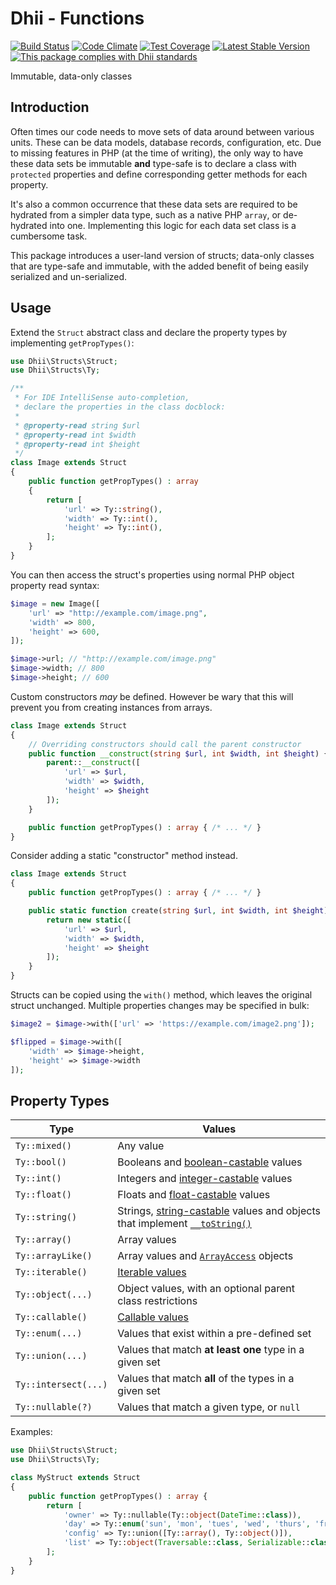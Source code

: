 # Dhii - Functions

[![Build Status](https://travis-ci.org/dhii/structs.svg?branch=master)](https://travis-ci.org/dhii/structs)
[![Code Climate](https://codeclimate.com/github/dhii/structs/badges/gpa.svg)](https://codeclimate.com/github/dhii/structs)
[![Test Coverage](https://codeclimate.com/github/dhii/structs/badges/coverage.svg)](https://codeclimate.com/github/dhii/structs/coverage)
[![Latest Stable Version](https://poser.pugx.org/dhii/structs/version)](https://packagist.org/packages/dhii/structs)
[![This package complies with Dhii standards](https://img.shields.io/badge/Dhii-Compliant-green.svg?style=flat-square)][Dhii]

Immutable, data-only classes

## Introduction

Often times our code needs to move sets of data around between various units. These can be data models, database
records, configuration, etc. Due to missing features in PHP (at the time of writing), the only way to have these data
sets be immutable **and** type-safe is to declare a class with `protected` properties and define corresponding getter
methods for each property.

It's also a common occurrence that these data sets are required to be hydrated from a simpler data type, such as a
native PHP `array`, or de-hydrated into one. Implementing this logic for each data set class is a cumbersome task.

This package introduces a user-land version of structs; data-only classes that are type-safe and immutable, with the
added benefit of being easily serialized and un-serialized.

## Usage

Extend the `Struct` abstract class and declare the property types by implementing `getPropTypes()`:

```php
use Dhii\Structs\Struct;
use Dhii\Structs\Ty;

/**
 * For IDE IntelliSense auto-completion,
 * declare the properties in the class docblock:
 *
 * @property-read string $url
 * @property-read int $width
 * @property-read int $height
 */
class Image extends Struct
{
    public function getPropTypes() : array
    {
        return [
            'url' => Ty::string(),
            'width' => Ty::int(),
            'height' => Ty::int(),
        ];
    }
}
```

You can then access the struct's properties using normal PHP object property read syntax:

```php
$image = new Image([
    'url' => "http://example.com/image.png",
    'width' => 800,
    'height' => 600,
]);

$image->url; // "http://example.com/image.png"
$image->width; // 800
$image->height; // 600
```

Custom constructors _may_ be defined. However be wary that this will prevent you from creating instances from arrays.

```php
class Image extends Struct
{
    // Overriding constructors should call the parent constructor
    public function __construct(string $url, int $width, int $height) {
        parent::__construct([
            'url' => $url,
            'width' => $width,
            'height' => $height
        ]);
    }

    public function getPropTypes() : array { /* ... */ }
}
```

Consider adding a static "constructor" method instead.

```php
class Image extends Struct
{
    public function getPropTypes() : array { /* ... */ }

    public static function create(string $url, int $width, int $height) {
        return new static([
            'url' => $url,
            'width' => $width,
            'height' => $height
        ]);
    }
}
```

Structs can be copied using the `with()` method, which leaves the original struct unchanged. Multiple properties changes
may be specified in bulk:

```php
$image2 = $image->with(['url' => 'https://example.com/image2.png']);

$flipped = $image->with([
    'width' => $image->height,
    'height' => $image->width
]);
```

## Property Types

| Type | Values |
|--------|------|
| `Ty::mixed()` | Any value |
| `Ty::bool()` | Booleans and [boolean-castable][bools] values |
| `Ty::int()` | Integers and [integer-castable][ints] values |
| `Ty::float()` | Floats and [float-castable][floats] values |
| `Ty::string()` | Strings, [string-castable][strings] values and objects that implement [`__toString()`][stringables] |
| `Ty::array()` | Array values |
| `Ty::arrayLike()` | Array values and [`ArrayAccess`][array-access] objects |
| `Ty::iterable()` | [Iterable values][iterables] |
| `Ty::object(...)` | Object values, with an optional parent class restrictions |
| `Ty::callable()` | [Callable values][callables] |
| `Ty::enum(...)` | Values that exist within a pre-defined set |
| `Ty::union(...)` | Values that match **at least one** type in a given set |
| `Ty::intersect(...)` | Values that match **all** of the types in a given set |
| `Ty::nullable(?)` | Values that match a given type, or `null` |

Examples:

```php
use Dhii\Structs\Struct;
use Dhii\Structs\Ty;

class MyStruct extends Struct
{
    public function getPropTypes() : array {
        return [
            'owner' => Ty::nullable(Ty::object(DateTime::class)),
            'day' => Ty::enum('sun', 'mon', 'tues', 'wed', 'thurs', 'fri', 'sat'),
            'config' => Ty::union([Ty::array(), Ty::object()]),
            'list' => Ty::object(Traversable::class, Serializable::class),
        ];
    }
}
```

[bools]: https://www.php.net/manual/en/language.types.boolean.php#language.types.boolean.casting
[ints]: https://www.php.net/manual/en/language.types.integer.php#language.types.integer.casting
[floats]: https://www.php.net/manual/en/language.types.float.php#language.types.float.casting
[strings]: https://www.php.net/manual/en/language.types.string.php#language.types.string.casting
[stringables]: https://www.php.net/manual/en/language.oop5.magic.php#object.tostring
[callables]: https://www.php.net/manual/en/function.is-callable.php
[iterables]: https://www.php.net/manual/en/language.types.iterable.php
[array-access]: https://www.php.net/manual/en/class.arrayaccess

[Dhii]: https://github.com/Dhii/dhii
